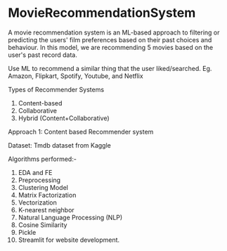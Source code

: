 # MovieRecommendationSystem


A movie recommendation system is an ML-based approach to filtering or predicting the users' film preferences based on their past choices and behaviour.
In this model, we are recommending 5 movies based on the user's past record data.

Use ML to recommend a similar thing that the user liked/searched. Eg. Amazon, Flipkart, Spotify, Youtube, and Netflix

Types of Recommender Systems
1. Content-based
2. Collaborative
3. Hybrid (Content+Collaborative)

Approach 1: Content based Recommender system

Dataset: Tmdb dataset from Kaggle

Algorithms performed:-
1. EDA and FE
2. Preprocessing
3. Clustering Model
4. Matrix Factorization
5. Vectorization
6. K-nearest neighbor
7. Natural Language Processing (NLP)
8. Cosine Similarity
9. Pickle
10. Streamlit for website development.

